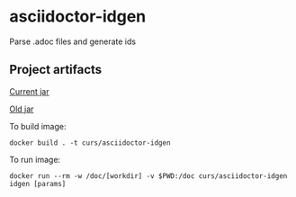 # asciidoctor-idgen
Parse .adoc files and generate ids


## Project artifacts

[Current jar](https://courseit.github.io/asciidoctor-idgen/asciidoctor-idgen-jar-with-dependencies.jar)

[Old jar](https://github.com/CourseIT/asciidoctor-idgen/blob/master/old-jar/asciidoctor-idgen-jar-with-dependencies.jar)

To build image: 

```
docker build . -t curs/asciidoctor-idgen
```

To run image:

```
docker run --rm -w /doc/[workdir] -v $PWD:/doc curs/asciidoctor-idgen idgen [params] 
```

